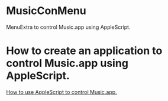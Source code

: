 # MusicConMenu

MenuExtra to control Music.app using AppleScript.

# How to create an application to control Music.app using AppleScript.

[How to use AppleScript to control Music.app.](./applescript.md)
